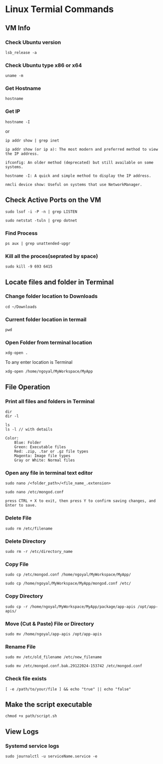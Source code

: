 # Linux Termial Commands

## VM Info

### Check Ubuntu version
```
lsb_release -a
```

### Check Ubuntu type x86 or x64
```
uname -m
```

### Get Hostname
```
hostname
```

### Get IP

```
hostname -I
```

or

```
ip addr show | grep inet

ip addr show (or ip a): The most modern and preferred method to view the IP address.

ifconfig: An older method (deprecated) but still available on some systems.

hostname -I: A quick and simple method to display the IP address.

nmcli device show: Useful on systems that use NetworkManager.
```

## Check Active Ports on the VM

```
sudo lsof -i -P -n | grep LISTEN
```

```
sudo netstat -tuln | grep dotnet
```

### Find Process
```
ps aux | grep unattended-upgr
```

### Kill all the proces(seprated by space)
```
sudo kill -9 693 6415
```

## Locate files and folder in Terminal

### Change folder location to Downloads
```
cd ~/Downloads
```

### Current folder location in termail
```
pwd
```

### Open Folder from terminal location

```
xdg-open .
```

To any enter location is Terminal
```
xdg-open /home/ngoyal/MyWorkspace/MyApp
```

## File Operation

### Print all files and folders in Terminal
```
dir
dir -l

ls
ls -l // with details

Color:
    Blue: Folder
    Green: Executable files
    Red: .zip, .tar or .gz file types
    Magenta: Image file types
    Gray or White: Normal files
```

### Open any file in terminal text editor

```
sudo nano /<folder_path>/<file_name_.extension>
```

```
sudo nano /etc/mongod.conf

press CTRL + X to exit, then press Y to confirm saving changes, and Enter to save.
```

### Delete File

```
sudo rm /etc/filename
```

### Delete Directory

```
sudo rm -r /etc/directory_name
```

### Copy File

```
sudo cp /etc/mongod.conf /home/ngoyal/MyWorkspace/MyApp/
```

```
sudo cp /home/ngoyal/MyWorkspace/MyApp/mongod.conf /etc/
```

### Copy Directory

```
sudo cp -r /home/ngoyal/MyWorkspace/MyApp/package/app-apis /opt/app-apis/
```

### Move (Cut & Paste) File or Directory

```
sudo mv /home/ngoyal/app-apis /opt/app-apis
```

### Rename File

```
sudo mv /etc/old_filename /etc/new_filename
```

```
sudo mv /etc/mongod.conf.bak.29122024-153742 /etc/mongod.conf
```

### Check file exists

```
[ -e /path/to/your/file ] && echo "true" || echo "false"
```

## Make the script executable

```
chmod +x path/script.sh
```

## View Logs

### Systemd service logs

```
sudo journalctl -u serviceName.service -e
```